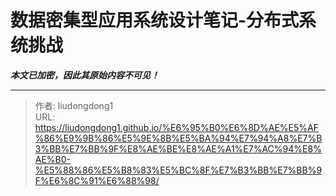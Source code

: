 # 数据密集型应用系统设计笔记-分布式系统挑战

***本文已加密，因此其原始内容不可见！***

---

> 作者: liudongdong1  
> URL: https://liudongdong1.github.io/%E6%95%B0%E6%8D%AE%E5%AF%86%E9%9B%86%E5%9E%8B%E5%BA%94%E7%94%A8%E7%B3%BB%E7%BB%9F%E8%AE%BE%E8%AE%A1%E7%AC%94%E8%AE%B0-%E5%88%86%E5%B8%83%E5%BC%8F%E7%B3%BB%E7%BB%9F%E6%8C%91%E6%88%98/  

